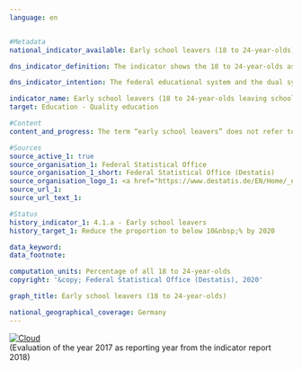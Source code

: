 ```yaml
---                   
language: en                   


#Metadata                   
national_indicator_available: Early school leavers (18 to 24-year-olds)                   

dns_indicator_definition: The indicator shows the 18 to 24-year-olds as a proportion of all people in the same age group who currently do not attend any school or an institution of higher education, who are not attending any continuing education/training programmes and who have not completed upper secondary education (ISCED level 3 - university entrance qualification or completed course of vocational training).<sub> Text from the Indicator Report 2018</sub>                   

dns_indicator_intention: The federal educational system and the dual system of vocational training are the cornerstones of future-orientated qualifications for young people in Germany. Failure to complete school or vocational training poses a risk of poverty and places a strain on the social welfare systems. In line with the “Europe 2020” strategy of the European Union, the German Government has therefore set itself the target of reducing the proportion of early school leavers among all persons in the same age group to below 10&nbsp;% by 2020.<sub> Text from the Indicator Report 2018</sub>                   

indicator_name: Early school leavers (18 to 24-year-olds leaving school without graduation)                   
target: Education - Quality education                   

#Content                    
content_and_progress: The term “early school leavers” does not refer to the young “high achievers”, who obtain a school leaving certificate before the regular period of schooling ends. Nor should the term be confused with school drop-outs. On the contrary, it refers to people between 18 and 24 years of age who neither have obtained a higher education entrance qualification such as “Abitur” or “Fachhochschulreife” (for universities in general or universities of applied sciences), nor have completed vocational training and who are not attending initial and continuing education/ training programmes. This means that even those young people who, for example, have successfully completed “Hauptschule” or “Realschule” (lower secondary education, ISCED level 2) but are no longer participating in the education process are also counted as early school leavers. Moreover, it is not possible to conclude what type of educational institution they last attended and at what time.<br><br>The information originates from the microcensus, whose annual sample survey covers 1&nbsp;% of the population. The annual school statistics, which is a coordinated Länder statistics, provides supplementary information also published by the Federal Statistical Office.<br><br>In 2017, according to provisional results, the indicator value was 10.1&nbsp;%, i.e. there were a total of 614,000 young people without completed upper secondary education who were not or no longer undergoing (vocational) training or continuing education. The 2020 target has not yet been achieved.<br><br>Between 1999 and 2005, the gender-specific indicator values deviated from the total values to varying degrees and in different directions. Since 2006, there have been fewer women than men leaving school early without a certificate of completion. For instance, the figures were 9.0&nbsp;% for women and 11.1&nbsp;% for men in 2017.<br><br>According to school statistics, a total of around 52,685 young people (6.6&nbsp;% of the resident population of the same age) left school without a “Hauptschule” certificate in 2016. Compared with 1999, this is a decline of somewhat more than a third. Here, too, the share of young women continues to be considerably lower (4.8&nbsp;%) than that of young men (8.6&nbsp;%).<br><br>Among school leavers with a school certificate, 16.9&nbsp;% (134,389) of the resident population of the same age hold a secondary general school certificate, 44.8&nbsp;% (356,812) a school leaving certificate after year 10, 32.5&nbsp;% (287,298) a general university entrance qualification and 0.1&nbsp;% (628) an entrance qualification for universities of applied sciences – all data referring to 2017. Since 1999, two types of certificates have seen particularly large changes over the course of time. Thus, the share of people with a secondary general school certificate fell by 9.2 percentage points, while the share of people with university entrance qualification rose by 7.8 percentage points (both as a proportion of the population of the same age).<br><br>Another indicator that relates to this subject matter is 10.1 “Foreign school graduates”.<sub> Text from the Indicator Report 2018</sub>                   

#Sources
source_active_1: true                           
source_organisation_1: Federal Statistical Office                           
source_organisation_1_short: Federal Statistical Office (Destatis)                           
source_organisation_logo_1: <a href="https://www.destatis.de/EN/Home/_node.html"><img src="https://g205sdgs.github.io/sdg-indicators/public/LogosEn/destatis.png" alt="Logo Federal Statistical Office (Destatis)" title="Click here to visit the homepage of the organization" /></a>                           
source_url_1:                            
source_url_text_1:                            

#Status                   
history_indicator_1: 4.1.a - Early school leavers                   
history_target_1: Reduce the proportion to below 10&nbsp;% by 2020 

data_keyword:                    
data_footnote:                    

computation_units: Percentage of all 18 to 24-year-olds                   
copyright: '&copy; Federal Statistical Office (Destatis), 2020'                   

graph_title: Early school leavers (18 to 24-year-olds)                   

national_geographical_coverage: Germany                   
---
```

<div>                           
  <div class="my-header">                           
    <a href="https://sustainabledevelopment-deutschland.github.io/en/status/"><img src="https://g205sdgs.github.io/sdg-indicators/public/Wettersymbole/Wolke.png" title="The indicator is moving in the right direction but if the trend continues, the target value will be missed by more than 20&nbsp;% in the target year" alt="Cloud" />                           
    </a>                           
  </div>
  <div class="my-header-note">
    <span>(Evaluation of the year 2017 as reporting year from the indicator report 2018)</span>
  </div>                           
</div>